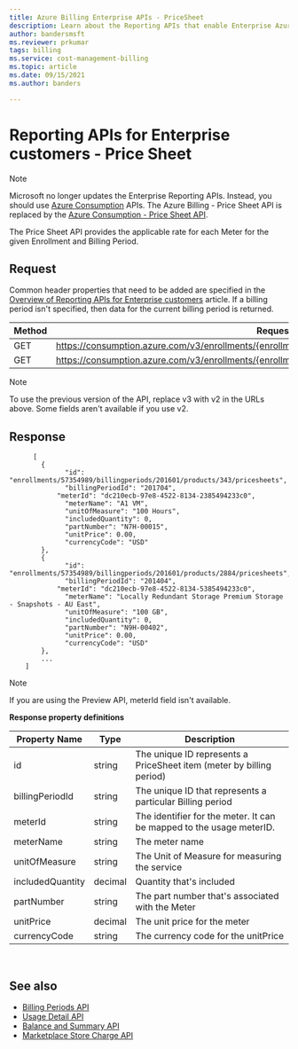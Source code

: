 ```yaml
---
title: Azure Billing Enterprise APIs - PriceSheet
description: Learn about the Reporting APIs that enable Enterprise Azure customers to pull consumption data programmatically.
author: bandersmsft
ms.reviewer: prkumar
tags: billing
ms.service: cost-management-billing
ms.topic: article
ms.date: 09/15/2021
ms.author: banders

---
```

# Reporting APIs for Enterprise customers - Price Sheet

> [!Note]
> Microsoft no longer updates the Enterprise Reporting APIs. Instead, you should use [Azure Consumption](/rest/api/consumption) APIs.
> The Azure Billing - Price Sheet API is replaced by the [Azure Consumption - Price Sheet API](/rest/api/consumption/pricesheet).

The Price Sheet API provides the applicable rate for each Meter for the given Enrollment and Billing Period.

## Request
Common header properties that need to be added are specified in the [Overview of Reporting APIs for Enterprise customers](https://docs.microsoft.com/azure/billing/billing-enterprise-api) article. If a billing period isn't specified, then data for the current billing period is returned.

|Method | Request URI|
|-|-|
|GET|https://consumption.azure.com/v3/enrollments/{enrollmentNumber}/pricesheet|
|GET|https://consumption.azure.com/v3/enrollments/{enrollmentNumber}/billingPeriods/{billingPeriod}/pricesheet|

> [!Note]
> To use the previous version of the API, replace v3 with v2 in the URLs above. Some fields aren't available if you use v2.

## Response


          [
            {
                  "id": "enrollments/57354989/billingperiods/201601/products/343/pricesheets",
                  "billingPeriodId": "201704",
                "meterId": "dc210ecb-97e8-4522-8134-2385494233c0",
                  "meterName": "A1 VM",
                  "unitOfMeasure": "100 Hours",
                  "includedQuantity": 0,
                  "partNumber": "N7H-00015",
                  "unitPrice": 0.00,
                  "currencyCode": "USD"
            },
            {
                  "id": "enrollments/57354989/billingperiods/201601/products/2884/pricesheets",
                  "billingPeriodId": "201404",
                "meterId": "dc210ecb-97e8-4522-8134-5385494233c0",
                  "meterName": "Locally Redundant Storage Premium Storage - Snapshots - AU East",
                  "unitOfMeasure": "100 GB",
                  "includedQuantity": 0,
                  "partNumber": "N9H-00402",
                  "unitPrice": 0.00,
                  "currencyCode": "USD"
            },
            ...
        ]


> [!Note]
>If you are using the Preview API, meterId field isn't available.
>

**Response property definitions**

|Property Name| Type| Description|
|-|-|-|
|id| string| The unique ID represents a PriceSheet item (meter by billing period)|
|billingPeriodId| string| The unique ID that represents a particular Billing period|
|meterId| string| The identifier for the meter. It can be mapped to the usage meterID.|
|meterName| string| The meter name|
|unitOfMeasure| string| The Unit of Measure for measuring the service|
|includedQuantity| decimal| Quantity that's included |
|partNumber| string| The part number that's associated with the Meter|
|unitPrice| decimal| The unit price for the meter|
|currencyCode| string| The currency code for the unitPrice|

<br/>

## See also

* [Billing Periods API](billing-enterprise-api-billing-periods.md)
* [Usage Detail API](billing-enterprise-api-usage-detail.md)
* [Balance and Summary API](billing-enterprise-api-balance-summary.md)
* [Marketplace Store Charge API](billing-enterprise-api-marketplace-storecharge.md)
